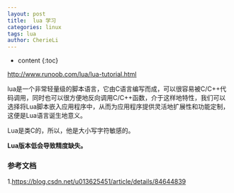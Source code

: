 ```yaml
---
layout: post
title:  lua 学习
categories: linux
tags: lua
author: CherieLi
---
```


* content
{:toc}

<http://www.runoob.com/lua/lua-tutorial.html>

lua是一个非常轻量级的脚本语言，它由C语言编写而成，可以很容易被C/C++代码调用，同时也可以很方便地反向调用C/C++函数，介于这样地特性，我们可以选择将Lua脚本嵌入应用程序中，从而为应用程序提供灵活地扩展性和功能定制，这便是Lua语言诞生地意义。

Lua是类C的，所以，他是大小写字符敏感的。

 **Lua版本低会导致精度缺失。**


### 参考文档

1.https://blog.csdn.net/u013625451/article/details/84644839



